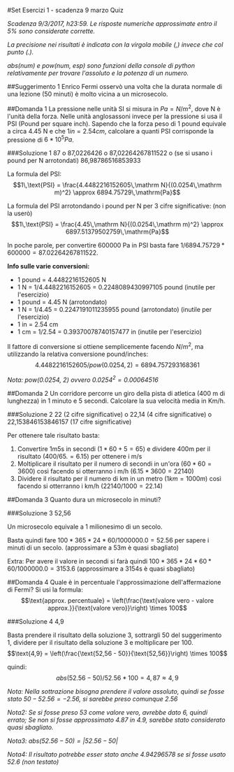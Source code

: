 #Set Esercizi 1 - scadenza 9 marzo Quiz

_Scadenza 9/3/2017, h23:59. Le risposte numeriche approssimate entro il 5% sono considerate corrette._

_La precisione nei risultati è indicata con la virgola mobile (,) invece che col punto (.)._

_abs(num) e pow(num, esp) sono funzioni della console di python relativamente per trovare l'assoluto e la potenza di un numero._


##Suggerimento 1
Enrico Fermi osservò una volta che la durata normale di una lezione (50 minuti) è molto vicina a un microsecolo.


##Domanda 1
La pressione nelle unità SI si misura in $Pa=N/m^2$, dove N è l'unità della forza.
Nelle unità anglosassoni invece per la pressione si usa il PSI (Pound per square inch).
Sapendo che la forza peso di 1 pound equivale a circa 4.45 N e che $1in = 2.54 cm$, calcolare a quanti PSI corrisponde la pressione di $6*10^5Pa$.

###Soluzione 1
87 o 87,0226426 o 87,02264267811522 o (se si usano i pound per N arrotondati) 86,98786516853933

La formula del PSI:
$$1\,\text{PSI} = \frac{4.4482216152605\,\mathrm N}{(0.0254\,\mathrm m)^2} \approx 6894.75729\,\mathrm{Pa}$$

La formula del PSI arrotondando i pound per N per 3 cifre significative: (non la userò)
$$1\,\text{PSI} = \frac{4.45\,\mathrm N}{(0.0254\,\mathrm m)^2} \approx 6897.51379502759\,\mathrm{Pa}$$

In poche parole, per convertire 600000 Pa in PSI basta fare $1/6894.75729*600000=87.02264267811522$.

**Info sulle varie conversioni:**

* 1 pound = 4.4482216152605 N
* 1 N = 1/4.4482216152605 = 0.2248089430997105 pound (inutile per l'esercizio)
* 1 pound = 4.45 N (arrotondato)
* 1 N = 1/4.45 = 0.2247191011235955 pound (arrotondato) (inutile per l'esercizio)
* 1 in = 2.54 cm
* 1 cm = 1/2.54 = 0.39370078740157477 in (inutile per l'esercizio)

Il fattore di conversione si ottiene semplicemente facendo $N/m^2$, ma utilizzando la relativa conversione pound/inches:
$$4.4482216152605/pow(0.0254, 2)=6894.757293168361$$

_Nota: pow(0.0254, 2) ovvero $0.0254^2=0.00064516$_


##Domanda 2
Un corridore percorre un giro della pista di atletica (400 m di lunghezza) in 1 minuto e 5 secondi.
Calcolare la sua velocità media in Km/h.

###Soluzione 2
22 (2 cifre significative) o 22,14 (4 cifre significative) o 22,153846153846157 (17 cifre significative)

Per ottenere tale risultato basta:

1. Convertire 1m5s in secondi ($1*60+5=65$) e dividere 400m per il risultato ($400/65.=6.15$) per ottenere i m/s
2. Moltiplicare il risultato per il numero di secondi in un'ora ($60*60=3600$) così facendo si otterranno i m/h ($6.15*3600=22140$)
3. Dividere il risultato per il numero di km in un metro ($1km=1000m$) così facendo si otterranno i km/h ($22140/1000=22.14$)


##Domanda 3
Quanto dura un microsecolo in minuti?

###Soluzione 3
52,56

Un microsecolo equivale a 1 milionesimo di un secolo.

Basta quindi fare $100*365*24*60/1000000.0=52.56$ per sapere i minuti di un secolo. (approssimare a 53m è quasi sbagliato)

Extra:
Per avere il valore in secondi si farà quindi $100*365*24*60*60/1000000.0=3153.6$ (approssimare a 3154s è quasi sbagliato)


##Domanda 4
Quale è in percentuale l'approssimazione dell'affermazione di Fermi?
Si usi la formula:
$$\text{approx. percentuale} = \left(\frac{\text{valore vero - valore approx.}}{\text{valore vero}}\right) \times 100$$

###Soluzione 4
4,9

Basta prendere il risultato della soluzione 3, sottrargli 50 del suggerimento 1, dividere per il risultato della soluzione 3 e moltiplicare per 100.
$$\text{4,9} = \left(\frac{\text{52,56 - 50}}{\text{52,56}}\right) \times 100$$

quindi:
$$abs(52.56-50)/52.56*100=4,87 \approx 4,9$$

_Nota: Nella sottrazione bisogna prendere il valore assoluto, quindi se fosse stato $50-52.56=-2.56$, si sarebbe preso comunque 2.56_

_Nota2: Se si fosse preso 53 come valore vero, avrebbe dato 6, quindi errato; Se non si fosse approssimato 4.87 in 4.9, sarebbe stato considerato quasi sbagliato._

_Nota3: $abs(52.56 - 50) = |52.56 - 50|$_

_Nota4: Il risultato potrebbe esser stato anche 4.94296578 se si fosse usato 52.6 (non testato)_
